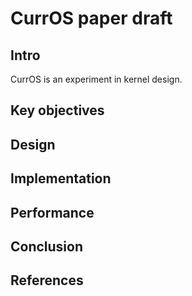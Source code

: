 # CurrOS paper draft
## Intro
CurrOS is an experiment in kernel design.
## Key objectives
## Design
## Implementation
## Performance
## Conclusion
## References
